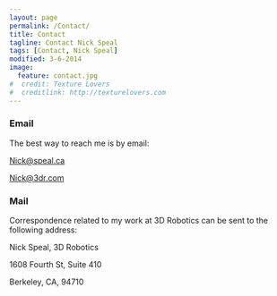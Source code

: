 ```yaml
---
layout: page
permalink: /Contact/
title: Contact
tagline: Contact Nick Speal
tags: [Contact, Nick Speal]
modified: 3-6-2014
image:
  feature: contact.jpg
#  credit: Texture Lovers
#  creditlink: http://texturelovers.com
---
```



### Email

The best way to reach me is by email:

Nick@speal.ca

Nick@3dr.com


### Mail

Correspondence related to my work at 3D Robotics can be sent to the following address:

Nick Speal, 3D Robotics

1608 Fourth St, Suite 410

Berkeley, CA, 94710



